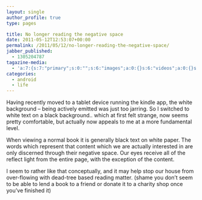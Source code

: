 ```yaml
---
layout: single
author_profile: true
type: pages

title: No longer reading the negative space
date: 2011-05-12T12:53:07+00:00
permalink: /2011/05/12/no-longer-reading-the-negative-space/
jabber_published:
  - 1305204787
tagazine-media:
  - 'a:7:{s:7:"primary";s:0:"";s:6:"images";a:0:{}s:6:"videos";a:0:{}s:11:"image_count";s:1:"0";s:6:"author";s:8:"23296821";s:7:"blog_id";s:8:"23006610";s:9:"mod_stamp";s:19:"2011-05-12 13:01:22";}'
categories:
  - android
  - life
---
```

Having recently moved to a tablet device running the kindle app, the white background &#8211; being actively emitted was just too jarring. So I switched to white text on a black background.. which at first felt strange, now seems pretty comfortable, but actually now appeals to me at a more fundamental level.

When viewing a normal book it is generally black text on white paper. The words which represent that content which we are actually interested in are only discerned through their negative space. Our eyes receive all of the reflect light from the entire page, with the exception of the content.

I seem to rather like that conceptually, and it may help stop our house from over-flowing with dead-tree based reading matter. (shame you don&#8217;t seem to be able to lend a book to a friend or donate it to a charity shop once you&#8217;ve finished it)
